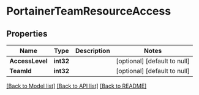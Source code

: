 # PortainerTeamResourceAccess

## Properties
Name | Type | Description | Notes
------------ | ------------- | ------------- | -------------
**AccessLevel** | **int32** |  | [optional] [default to null]
**TeamId** | **int32** |  | [optional] [default to null]

[[Back to Model list]](../README.md#documentation-for-models) [[Back to API list]](../README.md#documentation-for-api-endpoints) [[Back to README]](../README.md)


